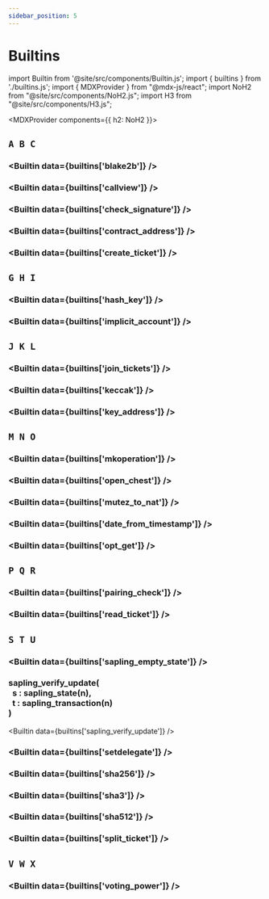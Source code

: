 ```yaml
---
sidebar_position: 5
---
```


# Builtins

import Builtin from '@site/src/components/Builtin.js';
import { builtins } from './builtins.js';
import { MDXProvider } from "@mdx-js/react";
import NoH2 from "@site/src/components/NoH2.js";
import H3 from "@site/src/components/H3.js";

<MDXProvider components={{ h2: NoH2 }}>

## `A B C`

<H3 page="builtins" value="blake2b(b : bytes)" />

<Builtin data={builtins['blake2b']} />

<H3 page="builtins" value="callview<T>(a : address, id : string, arg : X)"/>

<Builtin data={builtins['callview']} />

<H3 page="builtins" value="check_signature(k : key, s : signature, b : bytes)" />

<Builtin data={builtins['check_signature']} />

<H3 page="builtins" value="contract_address(c : contract<T>)" />

<Builtin data={builtins['contract_address']} />

<H3 page="builtins" value="create_ticket(s : T, n : nat)" />

<Builtin data={builtins['create_ticket']} />

## `G H I`

<H3 page="builtins" value="hash_key(k : key)" />

<Builtin data={builtins['hash_key']} />

<H3 page="builtins" value="implicit_account(pkh : key_hash)" />

<Builtin data={builtins['implicit_account']} />

## `J K L`

<H3 page="builtins" value="join_tickets(t1 : ticket<T>, t2 : ticket<T>)" />

<Builtin data={builtins['join_tickets']} />

<H3 page="builtins" value="keccak(b : bytes)" />

<Builtin data={builtins['keccak']} />

<H3 page="builtins" value="key_address(k : key)" />

<Builtin data={builtins['key_address']} />

## `M N O`

<H3 page="builtins" value="mkoperation(a : tez, c : contract<T>, arg : T)" />

<Builtin data={builtins['mkoperation']} />

<H3 page="builtins" value="open_chest(k : chest_key, c : chest, t : nat)" />

<Builtin data={builtins['open_chest']} />

<H3 page="builtins" value="mutez_to_nat(v : tez)" />

<Builtin data={builtins['mutez_to_nat']} />

<H3 page="builtins" value="date_from_timestamp(i : int)" />

<Builtin data={builtins['date_from_timestamp']} />

<H3 page="builtins" value="opt_get(o : option<T>)" />

<Builtin data={builtins['opt_get']} />

## `P Q R`

<H3 page="builtins" value="pairing_check(l : list<bls12_381_g1 * bls12_381_g2>)" />

<Builtin data={builtins['pairing_check']} />

<H3 page="builtins" value="read_ticket(t : ticket<T>)" />

<Builtin data={builtins['read_ticket']} />

## `S T U`

<H3 page="builtins" value="sapling_empty_state(k : key_hash)" />

<Builtin data={builtins['sapling_empty_state']} />

<H3 page="builtins" value="sapling_verify_update">
    sapling_verify_update(<br/>&nbsp;&nbsp;s : sapling_state(n),<br/>&nbsp;&nbsp;t : sapling_transaction(n)<br/>)
</H3>

<Builtin data={builtins['sapling_verify_update']} />

<H3 page="builtins" value="set_delegate(opkh : option<key_hash>)" />

<Builtin data={builtins['setdelegate']} />

<H3 page="builtins" value="sha256(b : bytes)" />

<Builtin data={builtins['sha256']} />

<H3 page="builtins" value="sha3(b : bytes)" />

<Builtin data={builtins['sha3']} />

<H3 page="builtins" value="sha512(b : bytes)" />

<Builtin data={builtins['sha512']} />

<H3 page="builtins" value="split_ticket(t : ticket<T>, n1 : nat, n2 : nat)" />

<Builtin data={builtins['split_ticket']} />

## `V W X`

<H3 page="builtins" value="voting_power(k : key_hash)" />

<Builtin data={builtins['voting_power']} />














</MDXProvider>